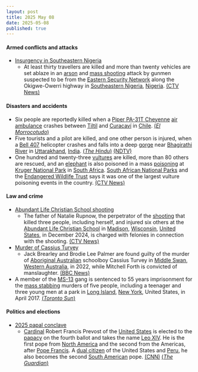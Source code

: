 ```yaml
---
layout: post
title: 2025 May 08
date: 2025-05-08
published: true
---
```



#### Armed conflicts and attacks

* [Insurgency in Southeastern Nigeria](https://en.wikipedia.org/wiki/Insurgency_in_Southeastern_Nigeria "Insurgency in Southeastern Nigeria")
  * At least thirty travellers are killed and more than twenty vehicles are set ablaze in an [arson](https://en.wikipedia.org/wiki/Arson "Arson") and [mass shooting](https://en.wikipedia.org/wiki/Mass_shooting "Mass shooting") attack by gunmen suspected to be from the [Eastern Security Network](https://en.wikipedia.org/wiki/Eastern_Security_Network "Eastern Security Network") along the Okigwe-Owerri highway in [Southeastern Nigeria](https://en.wikipedia.org/wiki/Southeastern_Nigeria "Southeastern Nigeria"), [Nigeria](https://en.wikipedia.org/wiki/Nigeria "Nigeria"). [(CTV News)](https://www.ctvnews.ca/world/article/amnesty-international-says-at-least-30-dead-in-separatist-attack-in-southeastern-nigeria/)

#### Disasters and accidents

* Six people are reportedly killed when a [Piper PA-31T Cheyenne](https://en.wikipedia.org/wiki/Piper_PA-31T_Cheyenne "Piper PA-31T Cheyenne") [air ambulance](https://en.wikipedia.org/wiki/Air_ambulance "Air ambulance") crashes between [Tiltil](https://en.wikipedia.org/wiki/Tiltil "Tiltil") and [Curacaví](https://en.wikipedia.org/wiki/Curacav%C3%AD "Curacaví") in [Chile](https://en.wikipedia.org/wiki/Chile "Chile"). [(*El Morrocotudo*)](https://www.elmorrocotudo.cl/noticia/sociedad/revelo-una-identidad-alcalde-de-arica-da-por-fallecidos-ocupantes-de-avion-desapare)
* Five tourists and a pilot are killed, and one other person is injured, when a [Bell 407](https://en.wikipedia.org/wiki/Bell_407 "Bell 407") helicopter crashes and falls into a deep [gorge](https://en.wikipedia.org/wiki/Gorge "Gorge") near [Bhagirathi River](https://en.wikipedia.org/wiki/Bhagirathi_River "Bhagirathi River") in [Uttarakhand](https://en.wikipedia.org/wiki/Uttarakhand "Uttarakhand"), [India](https://en.wikipedia.org/wiki/India "India"). [(*The Hindu*)](https://www.thehindu.com/news/national/uttarakhand/helicopter-crash-uttarakhand-uttarkashi-rescue-operation-underway-updates/article69551988.ece) [(NDTV)](https://www.ndtv.com/india-news/4-tourists-killed-as-helicopter-crashes-near-uttarakhands-uttarkashi-8359505)
* One hundred and twenty-three [vultures](https://en.wikipedia.org/wiki/Vulture "Vulture") are killed, more than 80 others are rescued, and an [elephant](https://en.wikipedia.org/wiki/Elephant "Elephant") is also poisoned in a mass [poisoning](https://en.wikipedia.org/wiki/Poisoning "Poisoning") at [Kruger National Park](https://en.wikipedia.org/wiki/Kruger_National_Park "Kruger National Park") in [South Africa](https://en.wikipedia.org/wiki/South_Africa "South Africa"). [South African National Parks](https://en.wikipedia.org/wiki/South_African_National_Parks "South African National Parks") and the [Endangered Wildlife Trust](https://en.wikipedia.org/wiki/Endangered_Wildlife_Trust "Endangered Wildlife Trust") says it was one of the largest vulture poisoning events in the country. [(CTV News)](https://www.ctvnews.ca/climate-and-environment/article/vultures-rescued-from-mass-poisoning-in-south-african-game-reserve/)

#### Law and crime

* [Abundant Life Christian School shooting](https://en.wikipedia.org/wiki/Abundant_Life_Christian_School_shooting "Abundant Life Christian School shooting")
  * The father of Natalie Rupnow, the perpetrator of the [shooting](https://en.wikipedia.org/wiki/Abundant_Life_Christian_School_shooting "Abundant Life Christian School shooting") that killed three people, including herself, and injured six others at the [Abundant Life Christian School](https://en.wikipedia.org/wiki/Abundant_Life_Christian_School "Abundant Life Christian School") in [Madison](https://en.wikipedia.org/wiki/Madison%2C_Wisconsin "Madison, Wisconsin"), [Wisconsin](https://en.wikipedia.org/wiki/Wisconsin "Wisconsin"), [United States](https://en.wikipedia.org/wiki/United_States "United States"), in December 2024, is charged with felonies in connection with the shooting. [(CTV News)](https://www.ctvnews.ca/world/article/father-of-15-year-old-who-killed-2-at-wisconsin-religious-school-faces-felony-charges/)
* [Murder of Cassius Turvey](https://en.wikipedia.org/wiki/Murder_of_Cassius_Turvey "Murder of Cassius Turvey")
  * Jack Brearley and Brodie Lee Palmer are found guilty of the murder of [Aboriginal Australian](https://en.wikipedia.org/wiki/Aboriginal_Australian "Aboriginal Australian") schoolboy Cassius Turvey in [Middle Swan](https://en.wikipedia.org/wiki/Middle_Swan%2C_Western_Australia "Middle Swan, Western Australia"), [Western Australia](https://en.wikipedia.org/wiki/Western_Australia "Western Australia"), in 2022, while Mitchell Forth is convicted of manslaughter. [(BBC News)](https://www.bbc.com/news/articles/ce9vzzxpdm7o)
* A member of the [MS-13](https://en.wikipedia.org/wiki/MS-13 "MS-13") gang is sentenced to 55 years imprisonment for the [mass stabbing](https://en.wikipedia.org/wiki/Mass_stabbing "Mass stabbing") murders of five people, including a teenager and three young men at a park in [Long Island](https://en.wikipedia.org/wiki/Long_Island "Long Island"), [New York](https://en.wikipedia.org/wiki/New_York_%28state%29 "New York (state)"), United States, in April 2017. [(*Toronto Sun*)](https://torontosun.com/news/world/sadistic-ms-13-gang-member-sentenced-for-horrific-hacking-deaths)

#### Politics and elections

* [2025 papal conclave](https://en.wikipedia.org/wiki/2025_papal_conclave "2025 papal conclave")
  * [Cardinal](https://en.wikipedia.org/wiki/Catholic_cardinal "Catholic cardinal") Robert Francis Prevost of the [United States](https://en.wikipedia.org/wiki/United_States "United States") is elected to the [papacy](https://en.wikipedia.org/wiki/Pope "Pope") on the fourth ballot and takes the name [Leo XIV](https://en.wikipedia.org/wiki/Pope_Leo_XIV "Pope Leo XIV"). He is the first pope from [North America](https://en.wikipedia.org/wiki/North_America "North America") and the second from the Americas, after [Pope Francis](https://en.wikipedia.org/wiki/Pope_Francis "Pope Francis"). A [dual citizen](https://en.wikipedia.org/wiki/Dual_citizen "Dual citizen") of the United States and [Peru](https://en.wikipedia.org/wiki/Peru "Peru"), he also becomes the second [South American](https://en.wikipedia.org/wiki/South_America "South America") pope. [(CNN)](https://www.cnn.com/world/live-news/new-pope-conclave-day-two-05-08-25) [(*The Guardian*)](https://www.theguardian.com/world/live/2025/may/08/new-pope-conclave-vatican-white-black-smoke-papacy-catholic-cardinals)
